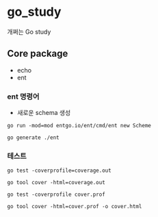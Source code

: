 # go_study
개쩌는 Go study

## Core package
- echo
- ent

### ent 명령어

- 새로운 schema 생성



```
go run -mod=mod entgo.io/ent/cmd/ent new Scheme

go generate ./ent
```

### 테스트 

```
go test -coverprofile=coverage.out

go tool cover -html=coverage.out

go test -coverprofile cover.prof

go tool cover -html=cover.prof -o cover.html
```